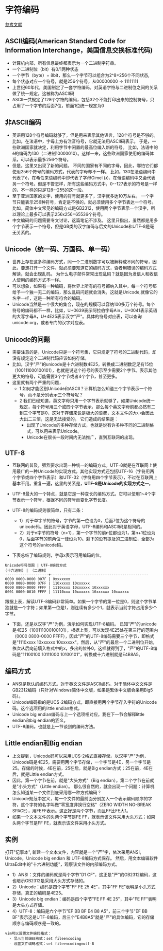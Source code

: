 # 字符编码
[参考文献](http://www.ruanyifeng.com/blog/2007/10/ascii_unicode_and_utf-8.html "参考文献")

## ASCII编码(American Standard Code for Information Interchange，美国信息交换标准代码)
- 计算机内部，所有信息最终都表示为一个二进制字符串。
- 一个二进制位（bit）有0/1两种状态
- 一个字节（byte）= 8bit，那么一个字节可以组合为2^8=256个不同状态,
- 每个状态对应一个符号，就是256个符号，从00000000 -> 11111111
- 上世纪60年代，美国制定了一套字符编码，对英语字符与二进制位之间的关系做了统一规定，这被称为ASCII码
- ASCII一共规定了128个字符的编码，包括32个不能打印出来的控制符号，只占用了一个字节的后面7位，前面1位统一规定为0
  
## 非ASCII编码
- 英语用128个符号编码就够了，但是用来表示其他语言，128个符号是不够的。
  比如，在法语中，字母上方有注音符号，它就无法用ASCII码表示。
  于是，一些欧洲国家就决定，利用字节中闲置的最高位编入新的符号。
  比如，法语中的é的编码为130（二进制10000010）。这样一来，这些欧洲国家使用的编码体系，可以表示最多256个符号。
- 但是，这里又出现了新的问题。 不同的国家有不同的字母，因此，哪怕它们都使用256个符号的编码方式，代表的字母却不一样。
  比如，130在法语编码中代表了é，在希伯来语编码中却代表了字母Gimel (ג)，在俄语编码中又会代表另一个符号。但是不管怎样，所有这些编码方式中，0--127表示的符号是一样的，不一样的只是128--255的这一段。
- 至于亚洲国家的文字，使用的符号就更多了，汉字就多达10万左右。
  一个字节只能表示256种符号，肯定是不够的，就必须使用多个字节表达一个符号。
  比如，简体中文常见的编码方式是GB2312，使用两个字节表示一个汉字，所以理论上最多可以表示256x256=65536个符号。
- 中文编码的问题需要专文讨论，这篇笔记不涉及。
  这里只指出，虽然都是用多个字节表示一个符号，但是GB类的汉字编码与后文的Unicode和UTF-8是毫无关系的。

## Unicode（统一码、万国码、单一码）
- 世界上存在这多种编码方式，同一个二进制数字可以被解释成不同的符号，因此，要想打开一个文件，就必须要知道它的编码方式，否者用错误的编码方式解读，就会出现乱码。
  为什么电子邮件常常出现乱码？就是因为发信人和收信人使用的编码方式不一样。
- 可以想象，如果有一种编码，将世界上所有的符号都纳入其中，每一个符号都给予一个独一无二的编码，那么乱码问题就会消失，这就是Unicode,就像它的名字一样，这是一种所有符合的编码。
- Unicode当然是一个很大的集合，现在的规模可以容纳100多万个符号。每个符号的编码都不一样，比如，U+0639表示阿拉伯字母Ain，U+0041表示英语的大写字母A，U+4E25表示汉字"严"。具体的符号对应表，可以查询unicode.org，或者专门的汉字对应表。

## Unicode的问题
- 需要注意的是，Unicode只是一个符号集，它只规定了符号的二进制代码，却没有规定这个二进制代码应该如何存储。
- 比如，汉字"严"的unicode是十六进制数4E25，转换成二进制数足足有15位（100111000100101），也就是说这个符号的表示至少需要2个字节。表示其他更大的符号，可能需要3个字节或者4个字节，甚至更多。
- 这里就有两个严重的问题，
  - 1 如何才能区别Unicode和ASCII？计算机怎么知道三个字节表示一个符号，而不是分别表示三个符号呢？
  - 2 我们已经知道，英文字母只用一个字节表示就够了，如果Unicode统一规定，每个符号用三个或四个字节表示，那么每个英文字母前都必然有二到三个字节是0，这对于存储来说是极大的浪费，文本文件的大小会因此大出二三倍，这是无法接受的。
它们造成的结果是：
    - 出现了Unicode的多种存储方式，也就是说有许多种不同的二进制格式，可以用来表示Unicode。
    - Unicode在很长一段时间内无法推广，直到互联网的出现。
    
    
## UTF-8
- 互联网的普及，强烈要求出现一种统一的编码方式。UTF-8就是在互联网上使用最广的一种Unicode的实现方式。其他实现方式还包括UTF-16（字符用两个字节或四个字节表示）和UTF-32（字符用四个字节表示），不过在互联网上基本不用。重复一遍，这里的关系是，**UTF-8是Unicode的实现方式之一**。
- UTF-8最大的一个特点，就是它是一种变长的编码方式。它可以使用1~4个字节表示一个符号，根据不同的符号而变化字节长度。
- UTF-8的编码规则很简单，只有二条：
  - 1）对于单字节的符号，字节的第一位设为0，后面7位为这个符号的unicode码。因此对于英语字母，UTF-8编码和ASCII码是相同的。
  - 2）对于n字节的符号（n>1），第一个字节的前n位都设为1，第n+1位设为0，后面字节的前两位一律设为10。剩下的没有提及的二进制位，全部为这个符号的unicode码。

- 下表总结了编码规则，字母x表示可用编码的位。
```
Unicode符号范围 | UTF-8编码方式
(十六进制) | （二进制）
--------------------+---------------------------------------------
0000 0000-0000 007F | 0xxxxxxx
0000 0080-0000 07FF | 110xxxxx 10xxxxxx
0000 0800-0000 FFFF | 1110xxxx 10xxxxxx 10xxxxxx
0001 0000-0010 FFFF | 11110xxx 10xxxxxx 10xxxxxx 10xxxxxx
```
跟据上表，解读UTF-8编码非常简单。如果一个字节的第一位是0，则这个字节单独就是一个字符；如果第一位是1，则连续有多少个1，就表示当前字符占用多少个字节。
- 下面，还是以汉字"严"为例，演示如何实现UTF-8编码。
已知"严"的unicode是4E25（100111000100101），根据上表，可以发现4E25处在第三行的范围内（0000 0800-0000 FFFF），因此"严"的UTF-8编码需要三个字节，即格式是"1110xxxx 10xxxxxx 10xxxxxx"。然后，从"严"的最后一个二进制位开始，依次从后向前填入格式中的x，多出的位补0。这样就得到了，"严"的UTF-8编码是"11100100 10111000 10100101"，转换成十六进制就是E4B8A5。

## 编码方式
- ANSI是默认的编码方式。对于英文文件是ASCII编码，对于简体中文文件是GB2312编码（只针对Windows简体中文版，如果是繁体中文版会采用Big5码）。
- Unicode编码指的是UCS-2编码方式，即直接用两个字节存入字符的Unicode码。这个选项用的little endian格式。
- Unicode big endian编码与上一个选项相对应。我在下一节会解释little endian和big endian的涵义。
- UTF-8编码，也就是上一节谈到的编码方法。

##  Little endian和Big endian
- 上文提到，Unicode码可以采用UCS-2格式直接存储。以汉字"严"为例，Unicode码是4E25，需要用两个字节存储，一个字节是4E，另一个字节是25。存储的时候，4E在前，25在后，就是Big endian方式；25在前，4E在后，就是Little endian方式。
- 因此，第一个字节在前，就是"大头方式"（Big endian），第二个字节在前就是"小头方式"（Little endian）。
那么很自然的，就会出现一个问题：计算机怎么知道某一个文件到底采用哪一种方式编码？
- Unicode规范中定义，每一个文件的最前面分别加入一个表示编码顺序的字符，这个字符的名字叫做"零宽度非换行空格"（ZERO WIDTH NO-BREAK SPACE），用FEFF表示。这正好是两个字节，而且FF比FE大1。
- 如果一个文本文件的头两个字节是FE FF，就表示该文件采用大头方式；如果头两个字节是FF FE，就表示该文件采用小头方式。

## 实例
打开"记事本", 新建一个文本文件，内容就是一个"严"字，依次采用ANSI，Unicode，Unicode big endian 和 UTF-8编码方式保存。
然后，用文本编辑软件UltraEdit中的"十六进制功能"，观察该文件的内部编码方式。
- 1）ANSI：文件的编码就是两个字节"D1 CF"，这正是"严"的GB2312编码，这也暗示GB2312是采用大头方式存储的。
- 2）Unicode：编码是四个字节"FF FE 25 4E"，其中"FF FE"表明是小头方式存储，真正的编码是4E25。
- 3）Unicode big endian：编码是四个字节"FE FF 4E 25"，其中"FE FF"表明是大头方式存储。
- 4）UTF-8：编码是六个字节"EF BB BF E4 B8 A5"，前三个字节"EF BB BF"表示这是UTF-8编码，后三个"E4B8A5"就是"严"的具体编码，它的存储顺序与编码顺序是一致的。
```
vim可以设置文件编码格式： 
  - 显示当前编码格式：set fileencoding
  - 设置文件编码格式：set fileencoding=utf-8
```







